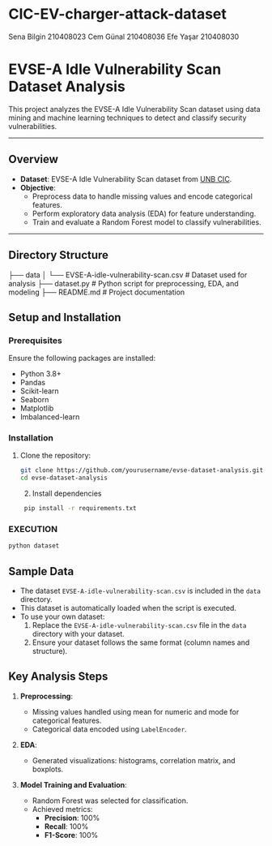 # CIC-EV-charger-attack-dataset
Sena Bilgin 210408023
Cem Günal 210408036
Efe Yaşar 210408030

# EVSE-A Idle Vulnerability Scan Dataset Analysis

This project analyzes the EVSE-A Idle Vulnerability Scan dataset using data mining and machine learning techniques to detect and classify security vulnerabilities.

---

## **Overview**
- **Dataset**: EVSE-A Idle Vulnerability Scan dataset from [UNB CIC](https://www.unb.ca/cic/datasets/evse-dataset-2024.html).
- **Objective**:
  - Preprocess data to handle missing values and encode categorical features.
  - Perform exploratory data analysis (EDA) for feature understanding.
  - Train and evaluate a Random Forest model to classify vulnerabilities.

---

## Directory Structure
├── data
│   └── EVSE-A-idle-vulnerability-scan.csv  # Dataset used for analysis
├── dataset.py                              # Python script for preprocessing, EDA, and modeling
├── README.md                               # Project documentation








## **Setup and Installation**
### **Prerequisites**
Ensure the following packages are installed:
- Python 3.8+
- Pandas
- Scikit-learn
- Seaborn
- Matplotlib
- Imbalanced-learn

### **Installation**
1. Clone the repository:
   ```bash
   git clone https://github.com/yourusername/evse-dataset-analysis.git
   cd evse-dataset-analysis
   ````
   2. Install dependencies
   ````bash
    pip install -r requirements.txt


### **EXECUTION**
   ```bash
   python dataset
````

## **Sample Data**
- The dataset `EVSE-A-idle-vulnerability-scan.csv` is included in the `data` directory.
- This dataset is automatically loaded when the script is executed.
- To use your own dataset:
  1. Replace the `EVSE-A-idle-vulnerability-scan.csv` file in the `data` directory with your dataset.
  2. Ensure your dataset follows the same format (column names and structure).




## Key Analysis Steps
1. **Preprocessing**:
   - Missing values handled using mean for numeric and mode for categorical features.
   - Categorical data encoded using `LabelEncoder`.

2. **EDA**:
   - Generated visualizations: histograms, correlation matrix, and boxplots.

3. **Model Training and Evaluation**:
   - Random Forest was selected for classification.
   - Achieved metrics:
     - **Precision**: 100%
     - **Recall**: 100%
     - **F1-Score**: 100%

